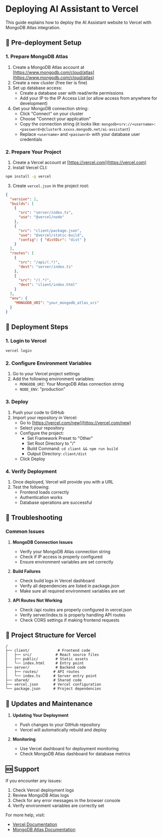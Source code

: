 # Deploying AI Assistant to Vercel

This guide explains how to deploy the AI Assistant website to Vercel with MongoDB Atlas integration.

## 🚀 Pre-deployment Setup

### 1. Prepare MongoDB Atlas

1. Create a MongoDB Atlas account at [https://www.mongodb.com/cloud/atlas](https://www.mongodb.com/cloud/atlas)
2. Create a new cluster (free tier is fine)
3. Set up database access:
   - Create a database user with read/write permissions
   - Add your IP to the IP Access List (or allow access from anywhere for development)
4. Get your MongoDB connection string:
   - Click "Connect" on your cluster
   - Choose "Connect your application"
   - Copy the connection string (it looks like: `mongodb+srv://<username>:<password>@cluster0.xxxxx.mongodb.net/ai-assistant`)
   - Replace `<username>` and `<password>` with your database user credentials

### 2. Prepare Your Project

1. Create a Vercel account at [https://vercel.com](https://vercel.com)
2. Install Vercel CLI:
```bash
npm install -g vercel
```

3. Create `vercel.json` in the project root:
```json
{
  "version": 2,
  "builds": [
    {
      "src": "server/index.ts",
      "use": "@vercel/node"
    },
    {
      "src": "client/package.json",
      "use": "@vercel/static-build",
      "config": { "distDir": "dist" }
    }
  ],
  "routes": [
    {
      "src": "/api/(.*)",
      "dest": "server/index.ts"
    },
    {
      "src": "/(.*)",
      "dest": "client/index.html"
    }
  ],
  "env": {
    "MONGODB_URI": "your_mongodb_atlas_uri"
  }
}
```

## 🚀 Deployment Steps

### 1. Login to Vercel
```bash
vercel login
```

### 2. Configure Environment Variables

1. Go to your Vercel project settings
2. Add the following environment variables:
   - `MONGODB_URI`: Your MongoDB Atlas connection string
   - `NODE_ENV`: "production"

### 3. Deploy

1. Push your code to GitHub
2. Import your repository in Vercel:
   - Go to [https://vercel.com/new](https://vercel.com/new)
   - Select your repository
   - Configure the project:
     - Set Framework Preset to "Other"
     - Set Root Directory to "/"
     - Build Command: `cd client && npm run build`
     - Output Directory: `client/dist`
   - Click Deploy

### 4. Verify Deployment

1. Once deployed, Vercel will provide you with a URL
2. Test the following:
   - Frontend loads correctly
   - Authentication works
   - Database operations are successful

## 🔧 Troubleshooting

### Common Issues

1. **MongoDB Connection Issues**
   - Verify your MongoDB Atlas connection string
   - Check if IP access is properly configured
   - Ensure environment variables are set correctly

2. **Build Failures**
   - Check build logs in Vercel dashboard
   - Verify all dependencies are listed in package.json
   - Make sure all required environment variables are set

3. **API Routes Not Working**
   - Check /api routes are properly configured in vercel.json
   - Verify server/index.ts is properly handling API routes
   - Check CORS settings if making frontend requests

## 📝 Project Structure for Vercel

```
/
├── client/             # Frontend code
│   ├── src/           # React source files
│   ├── public/        # Static assets
│   └── index.html     # Entry point
├── server/            # Backend code
│   ├── routes/       # API routes
│   └── index.ts      # Server entry point
├── shared/           # Shared code
├── vercel.json       # Vercel configuration
└── package.json      # Project dependencies
```

## 🔄 Updates and Maintenance

1. **Updating Your Deployment**
   - Push changes to your GitHub repository
   - Vercel will automatically rebuild and deploy

2. **Monitoring**
   - Use Vercel dashboard for deployment monitoring
   - Check MongoDB Atlas dashboard for database metrics

## 🆘 Support

If you encounter any issues:
1. Check Vercel deployment logs
2. Review MongoDB Atlas logs
3. Check for any error messages in the browser console
4. Verify environment variables are correctly set

For more help, visit:
- [Vercel Documentation](https://vercel.com/docs)
- [MongoDB Atlas Documentation](https://docs.atlas.mongodb.com/)
